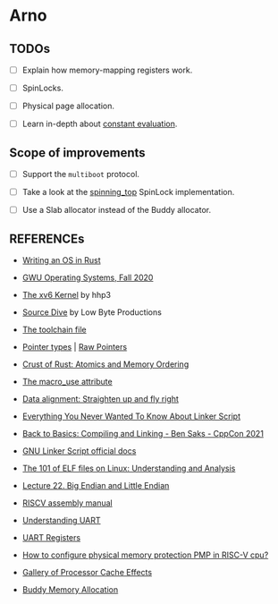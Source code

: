 # Arno

## TODOs

- [ ] Explain how memory-mapping registers work.

- [ ] SpinLocks.

- [ ] Physical page allocation.

- [ ] Learn in-depth about [constant evaluation](https://doc.rust-lang.org/reference/const_eval.html#const-context).

## Scope of improvements

- [ ] Support the `multiboot` protocol.

- [ ] Take a look at the [spinning_top](https://github.com/rust-osdev/spinning_top) SpinLock implementation.

- [ ] Use a Slab allocator instead of the Buddy allocator.

## REFERENCEs

- [Writing an OS in Rust](https://os.phil-opp.com)

- [GWU Operating Systems, Fall 2020](https://www.youtube.com/playlist?list=PLVW70f0xtTUxHXRtZhGEJAiBDFx-ofc_G)

- [The xv6 Kernel](https://www.youtube.com/playlist?list=PLbtzT1TYeoMhTPzyTZboW_j7TPAnjv9XB) by hhp3

- [Source Dive](https://www.youtube.com/playlist?list=PLP29wDx6QmW4Mw8mgvP87Zk33LRcKA9bl) by Low Byte Productions

- [The toolchain file](https://rust-lang.github.io/rustup/overrides.html#the-toolchain-file)

- [Pointer types](https://doc.rust-lang.org/reference/types/pointer.html) | [Raw Pointers](https://web.mit.edu/rust-lang_v1.25/arch/amd64_ubuntu1404/share/doc/rust/html/book/first-edition/raw-pointers.html)

- [Crust of Rust: Atomics and Memory Ordering](https://youtu.be/rMGWeSjctlY?si=xfBF8NWo3NDxZ3OC)

- [The macro_use attribute](https://doc.rust-lang.org/reference/macros-by-example.html#the-macro_use-attribute)

- [Data alignment: Straighten up and fly right](https://developer.ibm.com/articles/pa-dalign/)

- [Everything You Never Wanted To Know About Linker Script](https://mcyoung.xyz/2021/06/01/linker-script/)

- [Back to Basics: Compiling and Linking - Ben Saks - CppCon 2021](https://www.youtube.com/watch?v=cpkDQaYttR4)

- [GNU Linker Script official docs](https://home.cs.colorado.edu/~main/cs1300/doc/gnu/ld_3.html)

- [The 101 of ELF files on Linux: Understanding and Analysis](https://linux-audit.com/elf-binaries-on-linux-understanding-and-analysis)

- [Lecture 22. Big Endian and Little Endian](https://youtu.be/T1C9Kj_78ek)

- [RISCV assembly manual](https://github.com/riscv-non-isa/riscv-asm-manual/blob/main/riscv-asm.md)

- [Understanding UART](https://www.rohde-schwarz.com/us/products/test-and-measurement/essentials-test-equipment/digital-oscilloscopes/understanding-uart_254524.html)

- [UART Registers](https://en.wikibooks.org/wiki/Serial_Programming/8250_UART_Programming#UART_Registers)

- [How to configure physical memory protection PMP in RISC-V cpu?](https://www.youtube.com/watch?v=cWlEKpCtjes)

- [Gallery of Processor Cache Effects](http://igoro.com/archive/gallery-of-processor-cache-effects/)

- [Buddy Memory Allocation](https://www.kuniga.me/blog/2020/07/31/buddy-memory-allocation.html)
